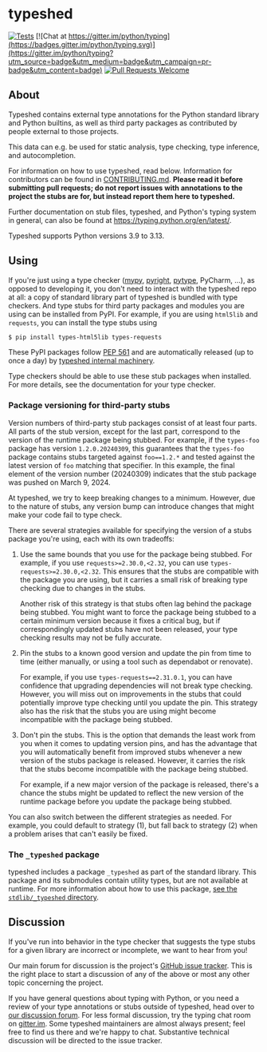 # typeshed

[![Tests](https://github.com/python/typeshed/actions/workflows/tests.yml/badge.svg)](https://github.com/python/typeshed/actions/workflows/tests.yml)
[![Chat at https://gitter.im/python/typing](https://badges.gitter.im/python/typing.svg)](https://gitter.im/python/typing?utm_source=badge&utm_medium=badge&utm_campaign=pr-badge&utm_content=badge)
[![Pull Requests Welcome](https://img.shields.io/badge/pull%20requests-welcome-brightgreen.svg)](https://github.com/python/typeshed/blob/main/CONTRIBUTING.md)

## About

Typeshed contains external type annotations for the Python standard library
and Python builtins, as well as third party packages as contributed by
people external to those projects.

This data can e.g. be used for static analysis, type checking, type inference,
and autocompletion.

For information on how to use typeshed, read below.  Information for
contributors can be found in [CONTRIBUTING.md](CONTRIBUTING.md).  **Please read
it before submitting pull requests; do not report issues with annotations to
the project the stubs are for, but instead report them here to typeshed.**

Further documentation on stub files, typeshed, and Python's typing system in
general, can also be found at https://typing.python.org/en/latest/.

Typeshed supports Python versions 3.9 to 3.13.

## Using

If you're just using a type checker ([mypy](https://github.com/python/mypy/),
[pyright](https://github.com/microsoft/pyright),
[pytype](https://github.com/google/pytype/), PyCharm, ...), as opposed to
developing it, you don't need to interact with the typeshed repo at
all: a copy of standard library part of typeshed is bundled with type checkers.
And type stubs for third party packages and modules you are using can
be installed from PyPI. For example, if you are using `html5lib` and `requests`,
you can install the type stubs using

```bash
$ pip install types-html5lib types-requests
```

These PyPI packages follow [PEP 561](http://www.python.org/dev/peps/pep-0561/)
and are automatically released (up to once a day) by
[typeshed internal machinery](https://github.com/typeshed-internal/stub_uploader).

Type checkers should be able to use these stub packages when installed. For more
details, see the documentation for your type checker.

### Package versioning for third-party stubs

Version numbers of third-party stub packages consist of at least four parts.
All parts of the stub version, except for the last part, correspond to the
version of the runtime package being stubbed. For example, if the `types-foo`
package has version `1.2.0.20240309`, this guarantees that the `types-foo` package
contains stubs targeted against `foo==1.2.*` and tested against the latest
version of `foo` matching that specifier. In this example, the final element
of the version number (20240309) indicates that the stub package was pushed on
March 9, 2024.

At typeshed, we try to keep breaking changes to a minimum. However, due to the
nature of stubs, any version bump can introduce changes that might make your
code fail to type check.

There are several strategies available for specifying the version of a stubs
package you're using, each with its own tradeoffs:

1. Use the same bounds that you use for the package being stubbed. For example,
   if you use `requests>=2.30.0,<2.32`, you can use
   `types-requests>=2.30.0,<2.32`. This ensures that the stubs are compatible
   with the package you are using, but it carries a small risk of breaking
   type checking due to changes in the stubs.

   Another risk of this strategy is that stubs often lag behind
   the package being stubbed. You might want to force the package being stubbed
   to a certain minimum version because it fixes a critical bug, but if
   correspondingly updated stubs have not been released, your type
   checking results may not be fully accurate.
2. Pin the stubs to a known good version and update the pin from time to time
   (either manually, or using a tool such as dependabot or renovate).

   For example, if you use `types-requests==2.31.0.1`, you can have confidence
   that upgrading dependencies will not break type checking. However, you will
   miss out on improvements in the stubs that could potentially improve type
   checking until you update the pin. This strategy also has the risk that the
   stubs you are using might become incompatible with the package being stubbed.
3. Don't pin the stubs. This is the option that demands the least work from
   you when it comes to updating version pins, and has the advantage that you
   will automatically benefit from improved stubs whenever a new version of the
   stubs package is released. However, it carries the risk that the stubs
   become incompatible with the package being stubbed.

   For example, if a new major version of the package is released, there's a
   chance the stubs might be updated to reflect the new version of the runtime
   package before you update the package being stubbed.

You can also switch between the different strategies as needed. For example,
you could default to strategy (1), but fall back to strategy (2) when
a problem arises that can't easily be fixed.

### The `_typeshed` package

typeshed includes a package `_typeshed` as part of the standard library.
This package and its submodules contain utility types, but are not
available at runtime. For more information about how to use this package,
[see the `stdlib/_typeshed` directory](https://github.com/python/typeshed/tree/main/stdlib/_typeshed).

## Discussion

If you've run into behavior in the type checker that suggests the type
stubs for a given library are incorrect or incomplete,
we want to hear from you!

Our main forum for discussion is the project's [GitHub issue
tracker](https://github.com/python/typeshed/issues).  This is the right
place to start a discussion of any of the above or most any other
topic concerning the project.

If you have general questions about typing with Python, or you need
a review of your type annotations or stubs outside of typeshed, head over to
[our discussion forum](https://github.com/python/typing/discussions).
For less formal discussion, try the typing chat room on
[gitter.im](https://gitter.im/python/typing).  Some typeshed maintainers
are almost always present; feel free to find us there and we're happy
to chat.  Substantive technical discussion will be directed to the
issue tracker.
